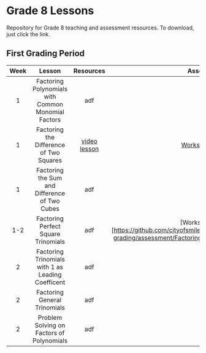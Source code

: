 # Grade 8 Lessons
Repository for Grade 8 teaching and assessment resources. To download, just click the link.

## First Grading Period
|Week | Lesson | Resources | Assessment |
| :---: | :---: | :---: | :---: |
|1 | Factoring Polynomials with Common Monomial Factors | adf | adf |
|1 | Factoring the Difference of Two Squares | [video lesson](https://github.com/cityofsmiles/Grade8Lessons/raw/assets/1st-grading/resources/factoring-the-difference-of-two-squares.mp4) | [Worksheet (PDF)](https://github.com/cityofsmiles/Grade8Lessons/raw/assets/1st-grading/assessment/Factoring-the-Difference-of-Two-Squares.pdf) |
|1 | Factoring the Sum and Difference of Two Cubes | adf | adf |
|1-2 | Factoring Perfect Square Trinomials | adf | [Worksheet (PDF)[https://github.com/cityofsmiles/Grade8Lessons/raw/assets/1st-grading/assessment/Factoring-Perfect-Square-Trinomials.pdf] |
|2 | Factoring Trinomials with 1 as Leading Coefficent | adf | adf |
|2 | Factoring General Trinomials | adf | adf |
|2 | Problem Solving on Factors of Polynomials | adf | adf |



